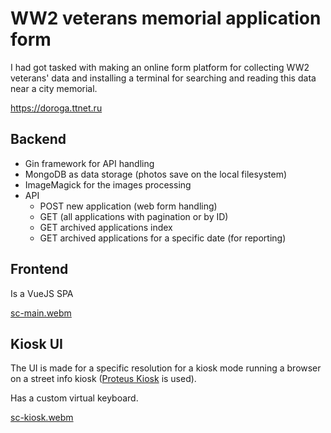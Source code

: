 # WW2 veterans memorial application form
I had got tasked with making an online form platform for collecting WW2 veterans' 
data and installing a terminal for searching and reading this data near a city memorial.

https://doroga.ttnet.ru

## Backend

- Gin framework for API handling
- MongoDB as data storage (photos save on the local filesystem)
- ImageMagick for the images processing
- API
  - POST new application (web form handling)
  - GET (all applications with pagination or by ID)
  - GET archived applications index
  - GET archived applications for a specific date (for reporting)

## Frontend

Is a VueJS SPA

[sc-main.webm](https://user-images.githubusercontent.com/2155441/198938570-74a68a21-dc44-47b1-b077-f975177f2673.webm)

## Kiosk UI

The UI is made for a specific resolution for a kiosk mode running a browser on a street info kiosk
([Proteus Kiosk](https://porteus-kiosk.org) is used).

Has a custom virtual keyboard.

[sc-kiosk.webm](https://user-images.githubusercontent.com/2155441/198938598-37f04bd7-894b-49cb-a8c9-35711d08eb1c.webm)
